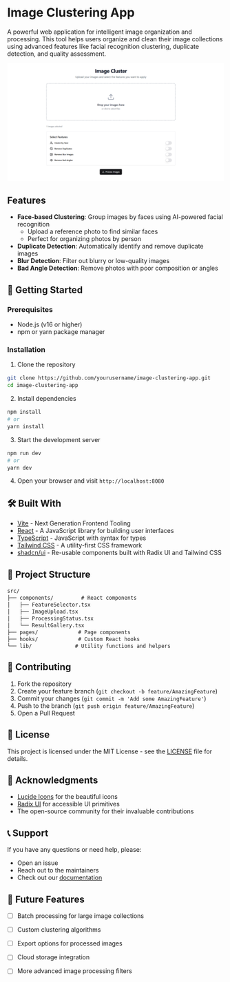 
# Image Clustering App

A powerful web application for intelligent image organization and processing. This tool helps users organize and clean their image collections using advanced features like facial recognition clustering, duplicate detection, and quality assessment.

![App Preview](public/ProjectScreenShot1.png)

## Features

- **Face-based Clustering**: Group images by faces using AI-powered facial recognition
  - Upload a reference photo to find similar faces
  - Perfect for organizing photos by person
- **Duplicate Detection**: Automatically identify and remove duplicate images
- **Blur Detection**: Filter out blurry or low-quality images
- **Bad Angle Detection**: Remove photos with poor composition or angles

## 🚀 Getting Started

### Prerequisites

- Node.js (v16 or higher)
- npm or yarn package manager

### Installation

1. Clone the repository
```bash
git clone https://github.com/yourusername/image-clustering-app.git
cd image-clustering-app
```

2. Install dependencies
```bash
npm install
# or
yarn install
```

3. Start the development server
```bash
npm run dev
# or
yarn dev
```

4. Open your browser and visit `http://localhost:8080`

## 🛠️ Built With

- [Vite](https://vitejs.dev/) - Next Generation Frontend Tooling
- [React](https://reactjs.org/) - A JavaScript library for building user interfaces
- [TypeScript](https://www.typescriptlang.org/) - JavaScript with syntax for types
- [Tailwind CSS](https://tailwindcss.com/) - A utility-first CSS framework
- [shadcn/ui](https://ui.shadcn.com/) - Re-usable components built with Radix UI and Tailwind CSS

## 📁 Project Structure

```
src/
├── components/         # React components
│   ├── FeatureSelector.tsx
│   ├── ImageUpload.tsx
│   ├── ProcessingStatus.tsx
│   └── ResultGallery.tsx
├── pages/             # Page components
├── hooks/             # Custom React hooks
└── lib/              # Utility functions and helpers
```

## 🤝 Contributing

1. Fork the repository
2. Create your feature branch (`git checkout -b feature/AmazingFeature`)
3. Commit your changes (`git commit -m 'Add some AmazingFeature'`)
4. Push to the branch (`git push origin feature/AmazingFeature`)
5. Open a Pull Request

## 📝 License

This project is licensed under the MIT License - see the [LICENSE](LICENSE) file for details.

## 🙏 Acknowledgments

- [Lucide Icons](https://lucide.dev/) for the beautiful icons
- [Radix UI](https://www.radix-ui.com/) for accessible UI primitives
- The open-source community for their invaluable contributions

## 📞 Support

If you have any questions or need help, please:
- Open an issue
- Reach out to the maintainers
- Check out our [documentation](https://docs.yourdomain.com)

## 🔮 Future Features

- [ ] Batch processing for large image collections
- [ ] Custom clustering algorithms
- [ ] Export options for processed images
- [ ] Cloud storage integration
- [ ] More advanced image processing filters

